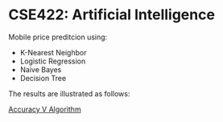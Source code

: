 # CSE422: Artificial Intelligence

Mobile price preditcion using:
* K-Nearest Neighbor
* Logistic Regression
* Naive Bayes
* Decision Tree

The results are illustrated as follows: 

[Accuracy V Algorithm](Accuracy_against_Algorithm.png)
